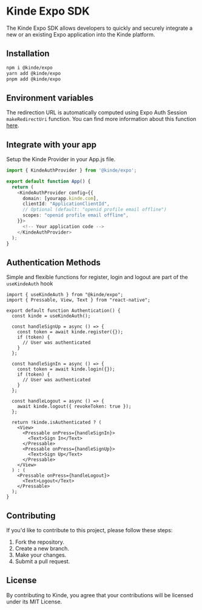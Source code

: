 # Kinde Expo SDK

The Kinde Expo SDK allows developers to quickly and securely integrate a new or an existing Expo application into the Kinde platform.

## **Installation**

```bash
npm i @kinde/expo
yarn add @kinde/expo
pnpm add @kinde/expo
```

## **Environment variables**

The redirection URL is automatically computed using Expo Auth Session `makeRedirectUri` function. You can find more information about this function [here](https://docs.expo.dev/versions/latest/sdk/auth-session/#makeRedirectUri).

## Integrate with your app

Setup the Kinde Provider in your App.js file.

```typescript
import { KindeAuthProvider } from '@kinde/expo';

export default function App() {
  return (
    <KindeAuthProvider config={{
      domain: [yourapp.kinde.com],
      clientId: "ApplicationClientId",
      // Optional (default: "openid profile email offline")
      scopes: "openid profile email offline",
    }}>
      <!-- Your application code -->
    </KindeAuthProvider>
  );
}
```

## Authentication Methods

Simple and flexible functions for register, login and logout are part of the `useKindeAuth` hook

```tsx
import { useKindeAuth } from "@kinde/expo";
import { Pressable, View, Text } from "react-native";

export default function Authentication() {
  const kinde = useKindeAuth();

  const handleSignUp = async () => {
    const token = await kinde.register({});
    if (token) {
      // User was authenticated
    }
  };

  const handleSignIn = async () => {
    const token = await kinde.login({});
    if (token) {
      // User was authenticated
    }
  };

  const handleLogout = async () => {
    await kinde.logout({ revokeToken: true });
  };

  return !kinde.isAuthenticated ? (
    <View>
      <Pressable onPress={handleSignIn}>
        <Text>Sign In</Text>
      </Pressable>
      <Pressable onPress={handleSignUp}>
        <Text>Sign Up</Text>
      </Pressable>
    </View>
  ) : (
    <Pressable onPress={handleLogout}>
      <Text>Logout</Text>
    </Pressable>
  );
}
```

## Contributing

If you'd like to contribute to this project, please follow these steps:

1. Fork the repository.
2. Create a new branch.
3. Make your changes.
4. Submit a pull request.

## License

By contributing to Kinde, you agree that your contributions will be licensed under its MIT License.
